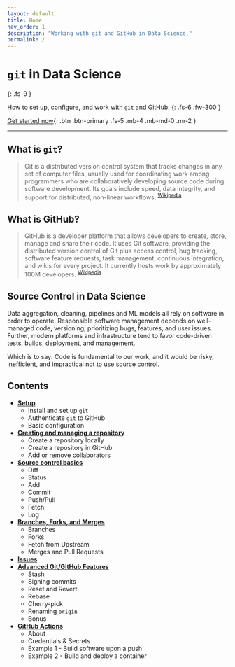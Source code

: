 ```yaml
---
layout: default
title: Home
nav_order: 1
description: "Working with git and GitHub in Data Science."
permalink: /
---
```


# `git` in Data Science
{: .fs-9 }

How to set up, configure, and work with `git` and GitHub.
{: .fs-6 .fw-300 }

[Get started now](docs/setup/){: .btn .btn-primary .fs-5 .mb-4 .mb-md-0 .mr-2 }

---

## What is `git`?

> Git is a distributed version control system that tracks changes in any set of computer files, usually used for coordinating work among programmers who are collaboratively developing source code during software development. Its goals include speed, data integrity, and support for distributed, non-linear workflows. <sup>[Wikipedia](https://en.wikipedia.org/wiki/Git)</sup>

## What is GitHub?

> GitHub is a developer platform that allows developers to create, store, manage and share their code. It uses Git software, providing the distributed version control of Git plus access control, bug tracking, software feature requests, task management, continuous integration, and wikis for every project. It currently hosts work by approximately 100M developers. <sup>[Wikipedia](https://en.wikipedia.org/wiki/GitHub)</sup>

## Source Control in Data Science

Data aggregation, cleaning, pipelines and ML models all rely on software in order to operate. Responsible software management depends on well-managed code, versioning, prioritizing bugs, features, and user issues. Further, modern platforms and infrastructure tend to favor code-driven tests, builds, deployment, and management.

Which is to say: Code is fundamental to our work, and it would be risky, inefficient, and impractical not to use source control.


## Contents

- [**Setup**](docs/setup/)
  - Install and set up `git`
  - Authenticate `git` to GitHub
  - Basic configuration
- [**Creating and managing a repository**](docs/creating-repositories/)
  - Create a repository locally
  - Create a repository in GitHub
  - Add or remove collaborators
- [**Source control basics**](docs/git-basics/)
  - Diff
  - Status
  - Add
  - Commit
  - Push/Pull
  - Fetch
  - Log
- [**Branches, Forks, and Merges**](docs/forks-branches/)
  - Branches
  - Forks
  - Fetch from Upstream
  - Merges and Pull Requests
- [**Issues**](docs/github-issues/)
- [**Advanced Git/GitHub Features**](docs/git-advanced/)
  - Stash
  - Signing commits
  - Reset and Revert
  - Rebase
  - Cherry-pick
  - Renaming `origin`
  - Bonus
- [**GitHub Actions**](docs/github-actions/)
  - About
  - Credentials & Secrets
  - Example 1 - Build software upon a push
  - Example 2 - Build and deploy a container
